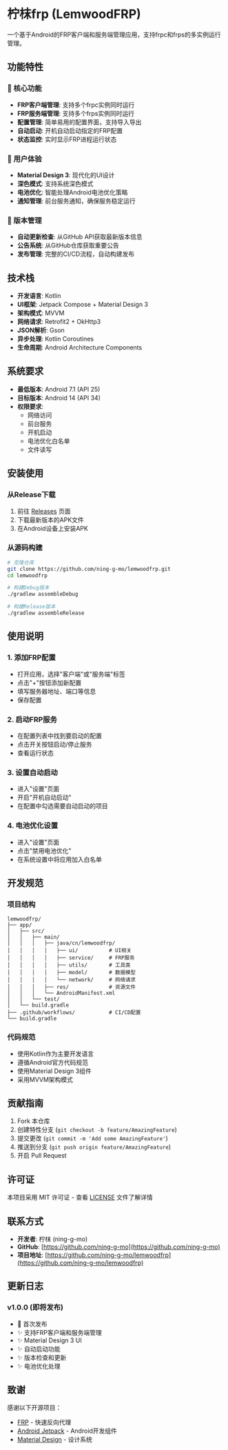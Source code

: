 # 柠枺frp (LemwoodFRP)

一个基于Android的FRP客户端和服务端管理应用，支持frpc和frps的多实例运行管理。

## 功能特性

### 🚀 核心功能
- **FRP客户端管理**: 支持多个frpc实例同时运行
- **FRP服务端管理**: 支持多个frps实例同时运行
- **配置管理**: 简单易用的配置界面，支持导入导出
- **自动启动**: 开机自动启动指定的FRP配置
- **状态监控**: 实时显示FRP进程运行状态

### 📱 用户体验
- **Material Design 3**: 现代化的UI设计
- **深色模式**: 支持系统深色模式
- **电池优化**: 智能处理Android电池优化策略
- **通知管理**: 前台服务通知，确保服务稳定运行

### 🔄 版本管理
- **自动更新检查**: 从GitHub API获取最新版本信息
- **公告系统**: 从GitHub仓库获取重要公告
- **发布管理**: 完整的CI/CD流程，自动构建发布

## 技术栈

- **开发语言**: Kotlin
- **UI框架**: Jetpack Compose + Material Design 3
- **架构模式**: MVVM
- **网络请求**: Retrofit2 + OkHttp3
- **JSON解析**: Gson
- **异步处理**: Kotlin Coroutines
- **生命周期**: Android Architecture Components

## 系统要求

- **最低版本**: Android 7.1 (API 25)
- **目标版本**: Android 14 (API 34)
- **权限要求**: 
  - 网络访问
  - 前台服务
  - 开机启动
  - 电池优化白名单
  - 文件读写

## 安装使用

### 从Release下载
1. 前往 [Releases](https://github.com/ning-g-mo/lemwoodfrp/releases) 页面
2. 下载最新版本的APK文件
3. 在Android设备上安装APK

### 从源码构建
```bash
# 克隆仓库
git clone https://github.com/ning-g-mo/lemwoodfrp.git
cd lemwoodfrp

# 构建Debug版本
./gradlew assembleDebug

# 构建Release版本
./gradlew assembleRelease
```

## 使用说明

### 1. 添加FRP配置
- 打开应用，选择"客户端"或"服务端"标签
- 点击"+"按钮添加新配置
- 填写服务器地址、端口等信息
- 保存配置

### 2. 启动FRP服务
- 在配置列表中找到要启动的配置
- 点击开关按钮启动/停止服务
- 查看运行状态

### 3. 设置自动启动
- 进入"设置"页面
- 开启"开机自动启动"
- 在配置中勾选需要自动启动的项目

### 4. 电池优化设置
- 进入"设置"页面
- 点击"禁用电池优化"
- 在系统设置中将应用加入白名单

## 开发规范

### 项目结构
```
lemwoodfrp/
├── app/
│   ├── src/
│   │   ├── main/
│   │   │   ├── java/cn/lemwoodfrp/
│   │   │   │   ├── ui/          # UI相关
│   │   │   │   ├── service/     # FRP服务
│   │   │   │   ├── utils/       # 工具类
│   │   │   │   ├── model/       # 数据模型
│   │   │   │   └── network/     # 网络请求
│   │   │   ├── res/             # 资源文件
│   │   │   └── AndroidManifest.xml
│   │   └── test/
│   └── build.gradle
├── .github/workflows/           # CI/CD配置
└── build.gradle
```

### 代码规范
- 使用Kotlin作为主要开发语言
- 遵循Android官方代码规范
- 使用Material Design 3组件
- 采用MVVM架构模式

## 贡献指南

1. Fork 本仓库
2. 创建特性分支 (`git checkout -b feature/AmazingFeature`)
3. 提交更改 (`git commit -m 'Add some AmazingFeature'`)
4. 推送到分支 (`git push origin feature/AmazingFeature`)
5. 开启 Pull Request

## 许可证

本项目采用 MIT 许可证 - 查看 [LICENSE](LICENSE) 文件了解详情

## 联系方式

- **开发者**: 柠枺 (ning-g-mo)
- **GitHub**: [https://github.com/ning-g-mo](https://github.com/ning-g-mo)
- **项目地址**: [https://github.com/ning-g-mo/lemwoodfrp](https://github.com/ning-g-mo/lemwoodfrp)

## 更新日志

### v1.0.0 (即将发布)
- 🎉 首次发布
- ✨ 支持FRP客户端和服务端管理
- ✨ Material Design 3 UI
- ✨ 自动启动功能
- ✨ 版本检查和更新
- ✨ 电池优化处理

## 致谢

感谢以下开源项目：
- [FRP](https://github.com/fatedier/frp) - 快速反向代理
- [Android Jetpack](https://developer.android.com/jetpack) - Android开发组件
- [Material Design](https://material.io/) - 设计系统